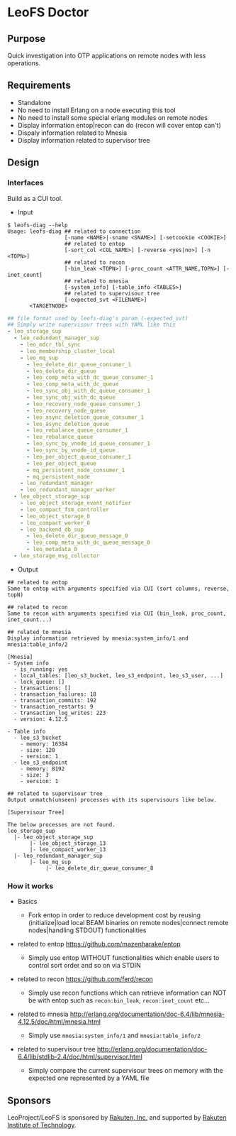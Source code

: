 # LeoFS Doctor

## Purpose
Quick investigation into OTP applications on remote nodes with less operations.

## Requirements
- Standalone
- No need to install Erlang on a node executing this tool
- No need to install some special erlang modules on remote nodes
- Display information entop|recon can do (recon will cover entop can't)
- Dispaly information related to Mnesia
- Display information related to supervisor tree

## Design
### Interfaces
Build as a CUI tool.

- Input

```shell
$ leofs-diag --help
Usage: leofs-diag ## related to connection
                  [-name <NAME>|-sname <SNAME>] [-setcookie <COOKIE>]
                  ## related to entop
                  [-sort_col <COL_NAME>] [-reverse <yes|no>] [-n <TOPN>]
                  ## related to recon
                  [-bin_leak <TOPN>] [-proc_count <ATTR_NAME,TOPN>] [-inet_count] 
                  ## related to mnesia
                  [-system_info] [-table_info <TABLES>]
                  ## related to supervisour tree
                  [-expected_svt <FILENAME>]
       <TARGETNODE>
```

```yaml
## file format used by leofs-diag's param (-expected_svt)
## Simply write supervisour trees with YAML like this
- leo_storage_sup
  - leo_redundant_manager_sup
    - leo_mdcr_tbl_sync
    - leo_membership_cluster_local
    - leo_mq_sup
      - leo_delete_dir_queue_consumer_1
      - leo_delete_dir_queue
      - leo_comp_meta_with_dc_queue_consumer_1
      - leo_comp_meta_with_dc_queue
      - leo_sync_obj_with_dc_queue_consumer_1
      - leo_sync_obj_with_dc_queue
      - leo_recovery_node_queue_consumer_1
      - leo_recovery_node_queue
      - leo_async_deletion_queue_consumer_1
      - leo_async_deletion_queue
      - leo_rebalance_queue_consumer_1
      - leo_rebalance_queue
      - leo_sync_by_vnode_id_queue_consumer_1
      - leo_sync_by_vnode_id_queue
      - leo_per_object_queue_consumer_1
      - leo_per_object_queue
      - mq_persistent_node_consumer_1
      - mq_persistent_node
    - leo_redundant_manager
    - leo_redundant_manager_worker
  - leo_object_storage_sup
    - leo_object_storage_event_notifier
    - leo_compact_fsm_controller
    - leo_object_storage_0
    - leo_compact_worker_0
    - leo_backend_db_sup
      - leo_delete_dir_queue_message_0
      - leo_comp_meta_with_dc_queue_message_0
      - leo_metadata_0
  - leo_storage_msg_collector
```

- Output

```shell
## related to entop
Same to entop with arguments specified via CUI (sort columns, reverse, topN) 

## related to recon
Same to recon with arguments specified via CUI (bin_leak, proc_count, inet_count...)

## related to mnesia
Display information retrieved by mnesia:system_info/1 and mnesia:table_info/2

[Mnesia]
- System info
  - is_running: yes
  - local_tables: [leo_s3_bucket, leo_s3_endpoint, leo_s3_user, ...]
  - lock_queue: []
  - transactions: []
  - transaction_failures: 18
  - transaction_commits: 192
  - transaction_restarts: 9
  - transaction_log_writes: 223
  - version: 4.12.5

- Table info
  - leo_s3_bucket
    - memory: 16384
    - size: 120
    - version: 1
  - leo_s3_endpoint
    - memory: 8192
    - size: 3
    - version: 1

## related to supervisour tree
Output unmatch(unseen) processes with its supervisours like below.

[Supervisour Tree]

The below processes are not found.
leo_storage_sup
  |- leo_object_storage_sup
       |- leo_object_storage_13
       |- leo_compact_worker_13
  |- leo_redundant_manager_sup
       |- leo_mq_sup
            |- leo_delete_dir_queue_consumer_8
```

### How it works
- Basics
  - Fork entop in order to reduce development cost by reusing (initialize|load local BEAM binaries on remote nodes|connect remote nodes|handling STDOUT) functionalities

- related to entop
https://github.com/mazenharake/entop
  - Simply use entop WITHOUT functionalities which enable users to control sort order and so on via STDIN
  
- related to recon
https://github.com/ferd/recon
  - Simply use recon functions which can retrieve information can NOT be with entop such as `recon:bin_leak`, `recon:inet_count` etc...

- related to mnesia
http://erlang.org/documentation/doc-6.4/lib/mnesia-4.12.5/doc/html/mnesia.html
  - Simply use `mnesia:system_info/1` and `mnesia:table_info/2`

- related to supervisour tree
http://erlang.org/documentation/doc-6.4/lib/stdlib-2.4/doc/html/supervisor.html
  - Simply compare the current supervisour trees on memory with the expected one represented by a YAML file

## Sponsors

LeoProject/LeoFS is sponsored by [Rakuten, Inc.](http://global.rakuten.com/corp/) and supported by [Rakuten Institute of Technology](http://rit.rakuten.co.jp/).
